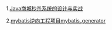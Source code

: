 

1.[Java商城秒杀系统的设计与实战](https://github.com/chao96/seckill)


2.[mybatis逆向工程项目mybatis_generator](https://github.com/chao96/mybatis_generator)

